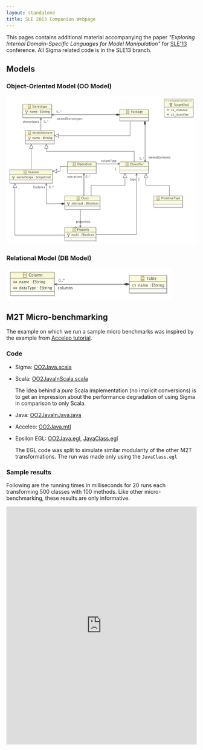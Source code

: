```yaml
---
layout: standalone
title: SLE 2013 Companion Webpage
---
```


This pages contains additional material accompanying the paper _"Exploring Internal Domain-Specific Languages for Model Manipulation"_ for [SLE'13](http://planet-sl.org/sle2013/) conference. All Sigma related code is in the SLE13 branch.

## Models

### Object-Oriented Model (OO Model)

![OO Ecore Model](images/SLE13/OO.ecorediag.png "OO Ecore Model")

### Relational Model (DB Model)

![DB Ecore Model](images/SLE13/DB.ecorediag.png "DB Ecore Model")

## M2T Micro-benchmarking

The example on which we run a sample micro benchmarks was inspired by the example from [Acceleo tutorial](http://wiki.eclipse.org/Acceleo/Getting_Started#Generating_java_beans).

### Code

- Sigma: [OO2Java.scala](https://github.com/fikovnik/Sigma/blob/feature/SLE13/examples/fr.unice.i3s.sigma.examples.sle13/src/fr/unice/i3s/sigma/examples/sle13/sigma/OO2Java.scala)
- Scala: [OO2JavaInScala.scala](https://github.com/fikovnik/Sigma/blob/feature/SLE13/examples/fr.unice.i3s.sigma.examples.sle13/src/fr/unice/i3s/sigma/examples/sle13/scala/OO2JavaInScala.scala)

    The idea behind a _pure_ Scala implementation (no implicit conversions) is to get an impression about the performance degradation of using Sigma in comparison to only Scala. 
- Java: [OO2JavaInJava.java](https://github.com/fikovnik/Sigma/blob/feature/SLE13/examples/fr.unice.i3s.sigma.examples.sle13/src/fr/unice/i3s/sigma/examples/sle13/java/OO2JavaInJava.java)
- Acceleo: [OO2Java.mtl](https://github.com/fikovnik/Sigma/blob/feature/SLE13/examples/fr.unice.i3s.sigma.examples.sle13.acceleo/src/fr/unice/i3s/sigma/examples/sle13/acceleo/main/OO2Java.mtl)
- Epsilon EGL: [OO2Java.egl](https://github.com/fikovnik/Sigma/blob/feature/SLE13/examples/fr.unice.i3s.sigma.examples.sle13.epsilon/src/fr/unice/i3s/sigma/examples/sle13/epsilon/OO2Java.egl), [JavaClass.egl](https://github.com/fikovnik/Sigma/blob/feature/SLE13/examples/fr.unice.i3s.sigma.examples.sle13.epsilon/src/fr/unice/i3s/sigma/examples/sle13/epsilon/JavaClass.egl)

    The EGL code was split to simulate similar modularity of the other M2T transformations. The run was made only using the `JavaClass.egl`


### Sample results

Following are the running times in milliseconds for 20 runs each transforming 500 classes with 100 methods. Like other micro-benchmarking, these results are only informative.

<iframe width="100%" height="630" frameborder="0" src="https://docs.google.com/spreadsheet/pub?key=0AgXBNlEmVc-kdDFRWlFtRXg4OHFBSlUzNXM2ZmhqWUE&single=true&gid=0&output=html&widget=true" />
